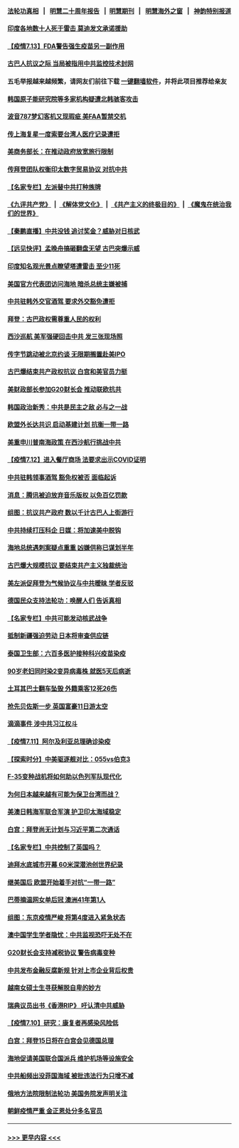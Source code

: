 #### [法轮功真相](https://github.com/gfw-breaker/truth/blob/master/README.md?t=0) &nbsp;&nbsp;|&nbsp;&nbsp; [明慧二十周年报告](https://github.com/gfw-breaker/mh-reports/blob/master/README.md?t=0) &nbsp;&nbsp;|&nbsp;&nbsp;[明慧期刊](https://github.com/gfw-breaker/mh-qikan) &nbsp;&nbsp;|&nbsp;&nbsp; [明慧海外之窗](https://github.com/gfw-breaker/mh-news/blob/master/README.md?t=0) &nbsp;&nbsp;|&nbsp;&nbsp; [神韵特别报道](https://github.com/gfw-breaker/mh-news/blob/master/shenyun.md?t=0)
#### [印度各地数十人死于雷击 莫迪发文承诺援助](../pages/nsc418/n13085574.md?t=07132201) 
#### [【疫情7.13】FDA警告强生疫苗另一副作用](../pages/nsc418/n13085637.md?t=07132201) 
#### [古巴人抗议之际 当局被指用中共监控技术封网](../pages/nsc418/n13085655.md?t=07132201) 
#### 五毛举报越来越频繁，请网友们前往下载 [一键翻墙软件](https://github.com/gfw-breaker/ssr-accounts)，并将此项目推荐给亲友
#### [韩国原子能研究院等多家机构疑遭北韩骇客攻击](../pages/nsc418/n13084921.md?t=07132201) 
#### [波音787梦幻客机又现瑕疵 美FAA暂禁交机](../pages/nsc418/n13085369.md?t=07132201) 
#### [传上海复星一度索要台湾人医疗记录遭拒](../pages/nsc418/n13085033.md?t=07132201) 
#### [美商务部长：在推动政府放宽旅行限制](../pages/nsc418/n13084853.md?t=07132201) 
#### [传拜登团队权衡印太数字贸易协议 对抗中共](../pages/nsc418/n13084918.md?t=07132201) 
#### [【名家专栏】左派替中共打种族牌](../pages/nsc418/n13083357.md?t=07132201) 
#### [《九评共产党》](https://github.com/begood0513/9ping.md/blob/master/README.md) &nbsp;|&nbsp; [《解体党文化》](../../../../jtdwh.md/blob/master/README.md)  &nbsp;|&nbsp; [《共产主义的终极目的》](../../../../gczydzjmd.md/blob/master/README.md) &nbsp;|&nbsp; [《魔鬼在统治我们的世界》](../../../../mgztzwmdsj.md/blob/master/README.md) 
#### [【秦鹏直播】中共没钱 追讨奖金？威胁对日核武](../pages/nsc418/n13084753.md?t=07132201) 
#### [【远见快评】孟晚舟搞砸翻盘无望 古巴突爆示威](../pages/nsc418/n13084696.md?t=07132201) 
#### [印度知名观光景点瞭望塔遭雷击 至少11死](../pages/nsc418/n13084651.md?t=07132201) 
#### [美国官方代表团访问海地 暗杀总统主嫌被捕](../pages/nsc418/n13084472.md?t=07132201) 
#### [中共驻韩外交官酒驾 要求外交豁免遭拒](../pages/nsc418/n13084473.md?t=07132201) 
#### [拜登：古巴政权需尊重人民的权利](../pages/nsc418/n13084399.md?t=07132201) 
#### [西沙巡航 美军强硬回击中共 发三张现场照](../pages/nsc418/n13084288.md?t=07132201) 
#### [传字节跳动被北京约谈 无限期搁置赴美IPO](../pages/nsc418/n13084068.md?t=07132201) 
#### [古巴爆结束共产政权抗议 白宫和美官员力挺](../pages/nsc418/n13084114.md?t=07132201) 
#### [美财政部长参加G20财长会 推动联欧抗共](../pages/nsc418/n13084153.md?t=07132201) 
#### [韩国政治新秀：中共是民主之敌 必与之一战](../pages/nsc418/n13084088.md?t=07132201) 
#### [欧盟外长达共识 启动基建计划 抗衡一带一路](../pages/nsc418/n13083860.md?t=07132201) 
#### [美重申川普南海政策 在西沙航行挑战中共](../pages/nsc418/n13083923.md?t=07132201) 
#### [【疫情7.12】进入餐厅商场 法要求出示COVID证明](../pages/nsc418/n13083387.md?t=07132201) 
#### [中共驻韩领事酒驾 豁免权被否 面临起诉](../pages/nsc418/n13083472.md?t=07132201) 
#### [消息：腾讯被迫放弃音乐版权 以免百亿罚款](../pages/nsc418/n13083451.md?t=07132201) 
#### [组图：抗议共产政府 数以千计古巴人上街游行](../pages/nsc418/n13083352.md?t=07132201) 
#### [中共持续打压科企 日媒：将加速美中脱钩](../pages/nsc418/n13083312.md?t=07132201) 
#### [海地总统遇刺案疑点重重 凶嫌供称已谋划半年](../pages/nsc418/n13082876.md?t=07132201) 
#### [古巴爆大规模抗议 要结束共产主义独裁统治](../pages/nsc418/n13082560.md?t=07132201) 
#### [美左派促拜登为气候协议与中共暧昧 学者反驳](../pages/nsc418/n13082181.md?t=07132201) 
#### [德国民众支持法轮功：唤醒人们 告诉真相](../pages/nsc418/n13081625.md?t=07132201) 
#### [【名家专栏】中共可能发动核武战争](../pages/nsc418/n13081853.md?t=07132201) 
#### [抵制新疆强迫劳动 日本将审查供应链](../pages/nsc418/n13082163.md?t=07132201) 
#### [泰国卫生部：六百多医护接种科兴疫苗染疫](../pages/nsc418/n13081752.md?t=07132201) 
#### [90岁老妇同时染2变异病毒株 就医5天后病逝](../pages/nsc418/n13082057.md?t=07132201) 
#### [土耳其巴士翻车坠毁 外籍乘客12死26伤](../pages/nsc418/n13081990.md?t=07132201) 
#### [抢先贝佐斯一步 英国富豪11日游太空](../pages/nsc418/n13082030.md?t=07132201) 
#### [滴滴事件 涉中共习江权斗](../pages/nsc418/n13082006.md?t=07132201) 
#### [【疫情7.11】阿尔及利亚总理确诊染疫](../pages/nsc418/n13081574.md?t=07132201) 
#### [【探索时分】中美驱逐舰对比：055vs伯克3](../pages/nsc418/n13081164.md?t=07132201) 
#### [F-35变种战机将如何助以色列军队现代化](../pages/nsc418/n13077427.md?t=07132201) 
#### [为何日本越来越有可能为保卫台湾而战？](../pages/nsc418/n13079575.md?t=07132201) 
#### [美澳日韩海军联合军演 护卫印太海域稳定](../pages/nsc418/n13081048.md?t=07132201) 
#### [白宫：拜登尚无计划与习近平第二次通话](../pages/nsc418/n13081123.md?t=07132201) 
#### [【名家专栏】中共控制了英国吗？](../pages/nsc418/n13080067.md?t=07132201) 
#### [迪拜水底城市开幕 60米深潜池创世界纪录](../pages/nsc418/n13080998.md?t=07132201) 
#### [继美国后 欧盟开始着手对抗“一带一路”](../pages/nsc418/n13080932.md?t=07132201) 
#### [巴蒂摘温网女单后冠 澳洲41年第1人](../pages/nsc418/n13080924.md?t=07132201) 
#### [组图：东京疫情严峻 将第4度进入紧急状态](../pages/nsc418/n13080404.md?t=07132201) 
#### [澳中国学生学者隐忧：中共监视恐吓无处不在](../pages/nsc418/n13080804.md?t=07132201) 
#### [G20财长会支持减税协议 警告病毒变种](../pages/nsc418/n13080713.md?t=07132201) 
#### [中共发布金融反腐新规 针对上市企业背后权贵](../pages/nsc418/n13080390.md?t=07132201) 
#### [越南女硕士生寻获解脱自卑的妙方](../pages/nsc418/n13079268.md?t=07132201) 
#### [瑞典议员出书《香港RIP》 吁认清中共威胁](../pages/nsc418/n13080532.md?t=07132201) 
#### [【疫情7.10】研究：康复者再感染风险低](../pages/nsc418/n13080480.md?t=07132201) 
#### [白宫：拜登15日将在白宫会见德国总理](../pages/nsc418/n13080337.md?t=07132201) 
#### [海地促请美国联合国派兵 维护机场等设施安全](../pages/nsc418/n13079967.md?t=07132201) 
#### [中共船频出没菲国海域 被批违法行为只增不减](../pages/nsc418/n13080030.md?t=07132201) 
#### [俄地方法院限制法轮功 美国务院发声明关注](../pages/nsc418/n13079658.md?t=07132201) 
#### [朝鲜疫情严重 金正恩处分多名官员](../pages/nsc418/n13079673.md?t=07132201) 

----
#### [ >>> 更早内容 <<< ](../indexes/nsc418-earlier.md)
